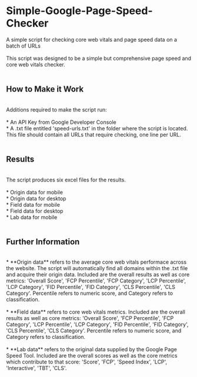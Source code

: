 # Simple-Google-Page-Speed-Checker
A simple script for checking  core web vitals and page speed data on a batch of URLs
<br>
<br>
This script was designed to be a simple but comprehensive page speed and core web vitals checker. 
<br>
<br>
## How to Make it Work
<br>
Additions required to make the script run:
<br>
<br>
* An API Key from Google Developer Console
<br>
* A .txt file entitled 'speed-urls.txt' in the folder where the script is located. 
This file should contain all URLs that require checking, one line per URL. 
<br>
<br>

## Results
<br>
The script produces six excel files for the results.
<br>
<br>
* Origin data for mobile
<br>
* Origin data for desktop
<br>
* Field data for mobile
<br>
* Field data for desktop
<br>
* Lab data for mobile
<br>
<br>

## Further Information
<br>
* **Origin data** refers to the average core web vitals performace across the website. The script will automatically find all domains within the .txt file and acquire their origin data. Included are the overall results as well as core metrics: 'Overall Score', 'FCP Percentile', 'FCP Category', 'LCP Percentile', 'LCP Category', 'FID Percentile', 'FID Category', 'CLS Percentile', 'CLS Category'. Percentile refers to numeric score, and Category refers to classification.
<br><br>
* **Field data** refers to core web vitals metrics. Included are the overall results as well as core metrics: 'Overall Score', 'FCP Percentile', 'FCP Category', 'LCP Percentile', 'LCP Category', 'FID Percentile', 'FID Category', 'CLS Percentile', 'CLS Category'. Percentile refers to numeric score, and Category refers to classification.
<br><br>
* **Lab data** refers to the original data supplied by the Google Page Speed Tool. Included are the overall scores as well as the core metrics which contribute to that score: 'Score', 'FCP', 'Speed Index', 'LCP', 'Interactive', 'TBT', 'CLS'.

